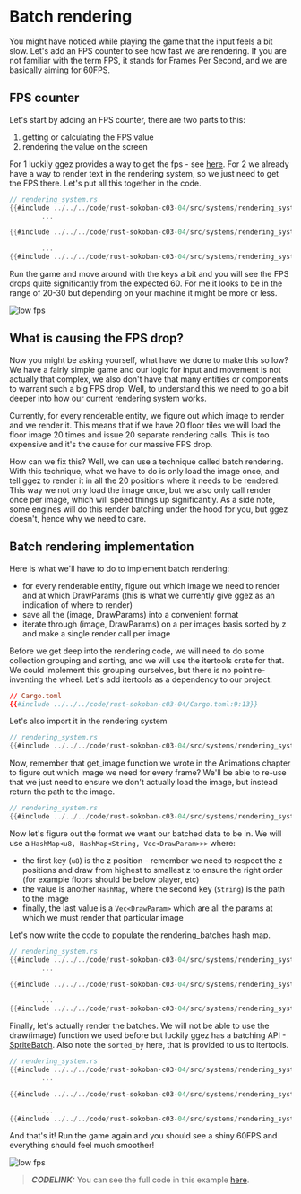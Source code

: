 # Batch rendering

You might have noticed while playing the game that the input feels a bit slow. Let's add an FPS counter to see how fast we are rendering. If you are not familiar with the term FPS, it stands for Frames Per Second, and we are basically aiming for 60FPS.

## FPS counter

Let's start by adding an FPS counter, there are two parts to this:

1. getting or calculating the FPS value
1. rendering the value on the screen

For 1 luckily ggez provides a way to get the fps - see [here](https://docs.rs/ggez/0.7.0/ggez/timer/?search=fps). For 2 we already have a way to render text in the rendering system, so we just need to get the FPS there. Let's put all this together in the code.

```rust
// rendering_system.rs
{{#include ../../../code/rust-sokoban-c03-04/src/systems/rendering_system.rs:66}}
        ...

{{#include ../../../code/rust-sokoban-c03-04/src/systems/rendering_system.rs:114:118}}

        ...
{{#include ../../../code/rust-sokoban-c03-04/src/systems/rendering_system.rs:123}}
```

Run the game and move around with the keys a bit and you will see the FPS drops quite significantly from the expected 60. For me it looks to be in the range of 20-30 but depending on your machine it might be more or less.

![low fps](./images/low_fps.png)

## What is causing the FPS drop?

Now you might be asking yourself, what have we done to make this so low? We have a fairly simple game and our logic for input and movement is not actually that complex, we also don't have that many entities or components to warrant such a big FPS drop. Well, to understand this we need to go a bit deeper into how our current rendering system works.

Currently, for every renderable entity, we figure out which image to render and we render it. This means that if we have 20 floor tiles we will load the floor image 20 times and issue 20 separate rendering calls. This is too expensive and it's the cause for our massive FPS drop.

How can we fix this? Well, we can use a technique called batch rendering. With this technique, what we have to do is only load the image once, and tell ggez to render it in all the 20 positions where it needs to be rendered. This way we not only load the image once, but we also only call render once per image, which will speed things up significantly. As a side note, some engines will do this render batching under the hood for you, but ggez doesn't, hence why we need to care.

## Batch rendering implementation

Here is what we'll have to do to implement batch rendering:

* for every renderable entity, figure out which image we need to render and at which DrawParams (this is what we currently give ggez as an indication of where to render)
* save all the (image, DrawParams) into a convenient format
* iterate through (image, DrawParams) on a per images basis sorted by z and make a single render call per image

Before we get deep into the rendering code, we will need to do some collection grouping and sorting, and we will use the itertools crate for that. We could implement this grouping ourselves, but there is no point re-inventing the wheel. Let's add itertools as a dependency to our project.

```toml
// Cargo.toml
{{#include ../../../code/rust-sokoban-c03-04/Cargo.toml:9:13}}
```

Let's also import it in the rendering system

```rust
// rendering_system.rs
{{#include ../../../code/rust-sokoban-c03-04/src/systems/rendering_system.rs:11}}
```

Now, remember that get_image function we wrote in the Animations chapter to figure out which image we need for every frame? We'll be able to re-use that we just need to ensure we don't actually load the image, but instead return the path to the image.

```rust
// rendering_system.rs
{{#include ../../../code/rust-sokoban-c03-04/src/systems/rendering_system.rs:36:53}}
```

Now let's figure out the format we want our batched data to be in. We will use a `HashMap<u8, HashMap<String, Vec<DrawParam>>>` where:

* the first key (`u8`) is the z position - remember we need to respect the z positions and draw from highest to smallest z to ensure the right order (for example floors should be below player, etc)
* the value is another `HashMap`, where the second key (`String`) is the path to the image
* finally, the last value is a `Vec<DrawParam>` which are all the params at which we must render that particular image

Let's now write the code to populate the rendering_batches hash map.

```rust
// rendering_system.rs
{{#include ../../../code/rust-sokoban-c03-04/src/systems/rendering_system.rs:66}}
        ...

{{#include ../../../code/rust-sokoban-c03-04/src/systems/rendering_system.rs:72:94}}

        ...
{{#include ../../../code/rust-sokoban-c03-04/src/systems/rendering_system.rs:123}}
```

Finally, let's actually render the batches. We will not be able to use the draw(image) function we used before but luckily ggez has a batching API - [SpriteBatch](https://docs.rs/ggez/0.7.0/ggez/graphics/spritebatch/struct.SpriteBatch.html). Also note the `sorted_by` here, that is provided to us to itertools.

```rust
// rendering_system.rs
{{#include ../../../code/rust-sokoban-c03-04/src/systems/rendering_system.rs:66}}
        ...

{{#include ../../../code/rust-sokoban-c03-04/src/systems/rendering_system.rs:96:112}}

        ...
{{#include ../../../code/rust-sokoban-c03-04/src/systems/rendering_system.rs:123}}
```

And that's it! Run the game again and you should see a shiny 60FPS and everything should feel much smoother!

![low fps](./images/high_fps.png)

> **_CODELINK:_**  You can see the full code in this example [here](https://github.com/iolivia/rust-sokoban/tree/master/code/rust-sokoban-c03-05).
